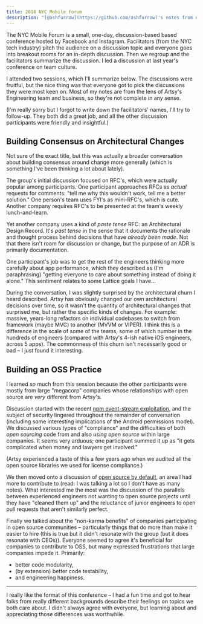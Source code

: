 ```yaml
---
title: 2018 NYC Mobile Forum
description: "[@ashfurrow](https://github.com/ashfurrow)'s notes from discussions at NYC Mobile Forum."
---
```


The NYC Mobile Forum is a small, one-day, discussion-based based conference hosted by Facebook and Instagram.
Facilitators (from the NYC tech industry) pitch the audience on a discussion topic and everyone goes into breakout
rooms for an in-depth discussion. Then we regroup and the facilitators summarize the discussion. I led a discussion
at last year's conference on team culture.

I attended two sessions, which I'll summarize below. The discussions were fruitful, but the nice thing was that
everyone got to pick the discussions they were most keen on. Most of my notes are from the lens of Artsy's
Engineering team and business, so they're not complete in any sense.

(I'm really sorry but I forgot to write down the facilitators' names, I'll try to follow-up. They both did a great
job, and all the other discussion participants were friendly and insightful.)

## Building Consensus on Architectural Changes

Not sure of the exact title, but this was actually a broader conversation about building consensus around change
more generally (which is something I've been thinking a lot about lately).

The group's initial discussion focused on RFC's, which were actually popular among participants. One participant
approaches RFCs as _actual_ requests for comments: "tell me why this wouldn't work, tell me a better solution." One
person's team uses FYI's as mini-RFC's, which is cute. Another company requires RFC's to be presented at the team's
weekly lunch-and-learn.

Yet another company uses a kind of _paste tense_ RFC: an Architectural Design Record. It's _past tense_ in the
sense that it documents the rationale and thought process behind decisions that have _already been made_. Not that
there isn't room for discussion or change, but the purpose of an ADR is primarily documentation.

One participant's job was to get the rest of the engineers thinking more carefully about app performance, which
they described as (I'm paraphrasing) "getting everyone to care about something instead of doing it alone." This
sentiment relates to some Lattice goals I have...

During the conversation, I was slightly surprised by the architectural churn I heard described. Artsy has obviously
changed our own architectural decisions over time, so it wasn't the quantity of architectural changes that
surprised me, but rather the specific kinds of changes. For example: massive, years-long refactors on individual
codebases to switch from framework (maybe MVC) to another (MVVM or VIPER). I think this is a difference in the
scale of some of the teams, some of which number in the hundreds of engineers (compared with Artsy's 4-ish native
iOS engineers, across 5 apps). The commonness of this churn isn't necessarily good or bad – I just found it
interesting.

## Building an OSS Practice

I learned _so_ much from this session because the other participants were mostly from large "megacorp" companies
whose relationships with open source are _very_ different from Artsy's.

Discussion started with the recent
[npm event-stream exploitation](https://blog.npmjs.org/post/180565383195/details-about-the-event-stream-incident),
and the subject of security lingered throughout the remainder of conversation (including some interesting
implications of the Android permissions model). We discussed various types of "compliance" and the difficulties of
both _open sourcing_ code from and also _using open source_ within large companies. It seems very arduous; one
participant summed it up as "it gets complicated when money and lawyers get involved."

(Artsy experienced a taste of this a few years ago when we audited all the open source libraries we used for
license compliance.)

We then moved onto a discussion of
[open source by default](https://github.com/artsy/README/blob/master/culture/engineering-principles.md#open-source-by-default),
an area I had more to contribute to (read: I was talking a lot so I don't have as many notes). What interested me
the most was the discussion of the parallels between experienced engineers not wanting to open source projects
until they have "cleaned them up" and the reluctance of junior engineers to open pull requests that aren't
similarly perfect.

Finally we talked about the "non-karma benefits" of companies participating in open source communities –
particularly things that do more than make it easier to hire (this is true but it didn't resonate with the group
(but it does resonate with CEOs)). Everyone seemed to agree it's beneficial for companies to contribute to OSS, but
many expressed frustrations that large companies impede it. Primarily:

- better code modularity,
- (by extension) better code testability,
- and engineering happiness.

---

I really like the format of this conference – I had a fun time and got to hear folks from really different
backgrounds describe their feelings on topics we both care about. I didn't always agree with everyone, but learning
about and appreciating those differences was worthwhile.
